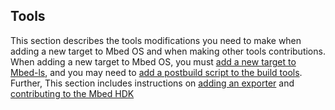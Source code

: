 <h2 id="contributing-tools">Tools</h2>

This section describes the tools modifications you need to make when adding a new target to Mbed OS and when making other tools contributions. When adding a new target to Mbed OS, you must [add a new target to Mbed-ls](mbed-ls.html), and you may need to [add a postbuild script to the build tools](build-tools.html). Further, This section includes instructions on [adding an exporter](adding-exporters.html) and [contributing to the Mbed HDK](arm-mbed-hdk.html)
